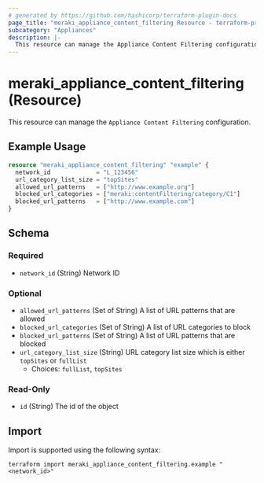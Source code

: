 ```yaml
---
# generated by https://github.com/hashicorp/terraform-plugin-docs
page_title: "meraki_appliance_content_filtering Resource - terraform-provider-meraki"
subcategory: "Appliances"
description: |-
  This resource can manage the Appliance Content Filtering configuration.
---
```


# meraki_appliance_content_filtering (Resource)

This resource can manage the `Appliance Content Filtering` configuration.

## Example Usage

```terraform
resource "meraki_appliance_content_filtering" "example" {
  network_id             = "L_123456"
  url_category_list_size = "topSites"
  allowed_url_patterns   = ["http://www.example.org"]
  blocked_url_categories = ["meraki:contentFiltering/category/C1"]
  blocked_url_patterns   = ["http://www.example.com"]
}
```

<!-- schema generated by tfplugindocs -->
## Schema

### Required

- `network_id` (String) Network ID

### Optional

- `allowed_url_patterns` (Set of String) A list of URL patterns that are allowed
- `blocked_url_categories` (Set of String) A list of URL categories to block
- `blocked_url_patterns` (Set of String) A list of URL patterns that are blocked
- `url_category_list_size` (String) URL category list size which is either `topSites` or `fullList`
  - Choices: `fullList`, `topSites`

### Read-Only

- `id` (String) The id of the object

## Import

Import is supported using the following syntax:

```shell
terraform import meraki_appliance_content_filtering.example "<network_id>"
```
